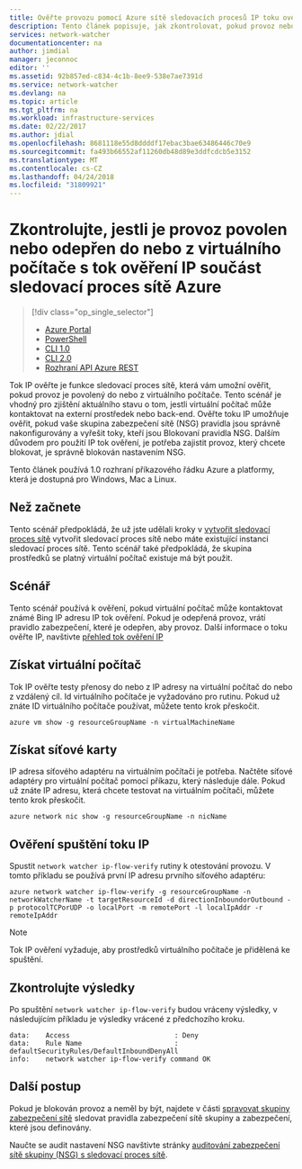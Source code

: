 ```yaml
---
title: Ověřte provozu pomocí Azure sítě sledovacích procesů IP toku ověřit - rozhraní příkazového řádku Azure | Microsoft Docs
description: Tento článek popisuje, jak zkontrolovat, pokud provoz nebo z virtuálního počítače povolený nebo zakázaný pomocí rozhraní příkazového řádku Azure
services: network-watcher
documentationcenter: na
author: jimdial
manager: jeconnoc
editor: ''
ms.assetid: 92b857ed-c834-4c1b-8ee9-538e7ae7391d
ms.service: network-watcher
ms.devlang: na
ms.topic: article
ms.tgt_pltfrm: na
ms.workload: infrastructure-services
ms.date: 02/22/2017
ms.author: jdial
ms.openlocfilehash: 8681118e55d8ddddf17ebac3bae63486446c70e9
ms.sourcegitcommit: fa493b66552af11260db48d89e3ddfcdcb5e3152
ms.translationtype: MT
ms.contentlocale: cs-CZ
ms.lasthandoff: 04/24/2018
ms.locfileid: "31809921"
---
```

# <a name="check-if-traffic-is-allowed-or-denied-to-or-from-a-vm-with-ip-flow-verify-a-component-of-azure-network-watcher"></a>Zkontrolujte, jestli je provoz povolen nebo odepřen do nebo z virtuálního počítače s tok ověření IP součást sledovací proces sítě Azure

> [!div class="op_single_selector"]
> - [Azure Portal](network-watcher-check-ip-flow-verify-portal.md)
> - [PowerShell](network-watcher-check-ip-flow-verify-powershell.md)
> - [CLI 1.0](network-watcher-check-ip-flow-verify-cli-nodejs.md)
> - [CLI 2.0](network-watcher-check-ip-flow-verify-cli.md)
> - [Rozhraní API Azure REST](network-watcher-check-ip-flow-verify-rest.md)


Tok IP ověřte je funkce sledovací proces sítě, která vám umožní ověřit, pokud provoz je povolený do nebo z virtuálního počítače. Tento scénář je vhodný pro zjištění aktuálního stavu o tom, jestli virtuální počítač může kontaktovat na externí prostředek nebo back-end. Ověřte toku IP umožňuje ověřit, pokud vaše skupina zabezpečení sítě (NSG) pravidla jsou správně nakonfigurovány a vyřešit toky, kteří jsou Blokovaní pravidla NSG. Dalším důvodem pro použití IP tok ověření, je potřeba zajistit provoz, který chcete blokovat, je správně blokován nastavením NSG.

Tento článek používá 1.0 rozhraní příkazového řádku Azure a platformy, která je dostupná pro Windows, Mac a Linux.

## <a name="before-you-begin"></a>Než začnete

Tento scénář předpokládá, že už jste udělali kroky v [vytvořit sledovací proces sítě](network-watcher-create.md) vytvořit sledovací proces sítě nebo máte existující instanci sledovací proces sítě. Tento scénář také předpokládá, že skupina prostředků se platný virtuální počítač existuje má být použit.

## <a name="scenario"></a>Scénář

Tento scénář používá k ověření, pokud virtuální počítač může kontaktovat známé Bing IP adresu IP tok ověření. Pokud je odepřená provoz, vrátí pravidlo zabezpečení, které je odepřen, aby provoz. Další informace o toku ověřte IP, navštivte [přehled tok ověření IP](network-watcher-ip-flow-verify-overview.md)


## <a name="get-a-vm"></a>Získat virtuální počítač

Tok IP ověřte testy přenosy do nebo z IP adresy na virtuální počítač do nebo z vzdálený cíl. Id virtuálního počítače je vyžadováno pro rutinu. Pokud už znáte ID virtuálního počítače používat, můžete tento krok přeskočit.

```
azure vm show -g resourceGroupName -n virtualMachineName
```

## <a name="get-the-nics"></a>Získat síťové karty

IP adresa síťového adaptéru na virtuálním počítači je potřeba. Načtěte síťové adaptéry pro virtuální počítač pomocí příkazu, který následuje dále. Pokud už znáte IP adresu, která chcete testovat na virtuálním počítači, můžete tento krok přeskočit.

```
azure network nic show -g resourceGroupName -n nicName
```

## <a name="run-ip-flow-verify"></a>Ověření spuštění toku IP

Spustit `network watcher ip-flow-verify` rutiny k otestování provozu. V tomto příkladu se používá první IP adresu prvního síťového adaptéru:

```
azure network watcher ip-flow-verify -g resourceGroupName -n networkWatcherName -t targetResourceId -d directionInboundorOutbound -p protocolTCPorUDP -o localPort -m remotePort -l localIpAddr -r remoteIpAddr
```

> [!NOTE]
> Tok IP ověření vyžaduje, aby prostředků virtuálního počítače je přidělená ke spuštění.

## <a name="review-results"></a>Zkontrolujte výsledky

Po spuštění `network watcher ip-flow-verify` budou vráceny výsledky, v následujícím příkladu je výsledky vrácené z předchozího kroku.

```
data:    Access                          : Deny
data:    Rule Name                       : defaultSecurityRules/DefaultInboundDenyAll
info:    network watcher ip-flow-verify command OK
```

## <a name="next-steps"></a>Další postup

Pokud je blokován provoz a neměl by být, najdete v části [spravovat skupiny zabezpečení sítě](../virtual-network/manage-network-security-group.md) sledovat pravidla zabezpečení sítě skupiny a zabezpečení, které jsou definovány.

Naučte se audit nastavení NSG navštivte stránky [auditování zabezpečení sítě skupiny (NSG) s sledovací proces sítě](network-watcher-nsg-auditing-powershell.md).

[1]: ./media/network-watcher-check-ip-flow-verify-portal/figure1.png
[2]: ./media/network-watcher-check-ip-flow-verify-portal/figure2.png
